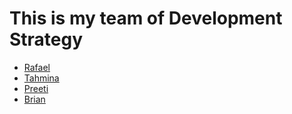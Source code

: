 # This is my team of Development Strategy

- [Rafael](/Rafael.md)
- [Tahmina](/Tahmina.md)
- [Preeti](/Preeti.md)
- [Brian](/Brian.md)
